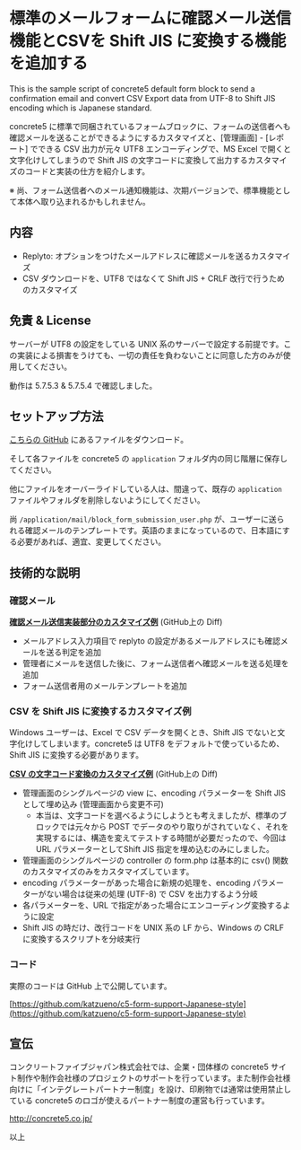 # 標準のメールフォームに確認メール送信機能とCSVを Shift JIS に変換する機能を追加する

This is the sample script of concrete5 default form block to send a confirmation email and convert CSV Export data from UTF-8 to Shift JIS encoding which is Japanese standard.

concrete5 に標準で同梱されているフォームブロックに、フォームの送信者へも確認メールを送ることができるようにするカスタマイズと、[管理画面] - [レポート] でできる CSV 出力が元々 UTF8 エンコーディングで、MS Excel で開くと文字化けしてしまうので Shift JIS の文字コードに変換して出力するカスタマイズのコードと実装の仕方を紹介します。

※ 尚、フォーム送信者へのメール通知機能は、次期バージョンで、標準機能として本体へ取り込まれるかもしれません。

## 内容

- Replyto: オプションをつけたメールアドレスに確認メールを送るカスタマイズ
- CSV ダウンロードを、UTF8 ではなくて Shift JIS + CRLF 改行で行うためのカスタマイズ

## 免責 & License

サーバーが UTF8 の設定をしている UNIX 系のサーバーで設定する前提です。この実装による損害をうけても、一切の責任を負わないことに同意した方のみが使用してください。

動作は 5.7.5.3 & 5.7.5.4 で確認しました。

## セットアップ方法

[こちらの GitHub](https://github.com/katzueno/c5-form-support-Japanese-style) にあるファイルをダウンロード。

そして各ファイルを concrete5 の `application` フォルダ内の同じ階層に保存してください。

他にファイルをオーバーライドしている人は、間違って、既存の `application` ファイルやフォルダを削除しないようにしてください。

尚 `/application/mail/block_form_submission_user.php` が、ユーザーに送られる確認メールのテンプレートです。英語のままになっているので、日本語にする必要があれば、適宜、変更してください。

## 技術的な説明

### 確認メール

**[確認メール送信実装部分のカスタマイズ例](https://github.com/katzueno/c5-form-support-Japanese-style/commit/3a6542ca656d6c21943d22a4568571e367050dd3)** (GitHub上の Diff)

- メールアドレス入力項目で replyto の設定があるメールアドレスにも確認メールを送る判定を追加
- 管理者にメールを送信した後に、フォーム送信者へ確認メールを送る処理を追加
- フォーム送信者用のメールテンプレートを追加

### CSV を Shift JIS に変換するカスタマイズ例

Windows ユーザーは、Excel で CSV データを開くとき、Shift JIS でないと文字化けしてしまいます。concrete5 は UTF8 をデフォルトで使っているため、Shift JIS に変換する必要があります。

**[CSV の文字コード変換のカスタマイズ例](https://github.com/katzueno/c5-form-support-Japanese-style/commit/8d47f884003925d5b3931dc781c9a6bc36ef6523)** (GitHub上の Diff)

- 管理画面のシングルページの view に、encoding パラメーターを Shift JIS として埋め込み (管理画面から変更不可)
    - 本当は、文字コードを選べるようにしようとも考えましたが、標準のブロックでは元々から POST でデータのやり取りがされていなく、それを実現するには、構造を変えてテストする時間が必要だったので、今回は URL パラメーターとしてShift JIS 指定を埋め込むのみにしました。
- 管理画面のシングルページの controller の form.php は基本的に csv() 関数のカスタマイズのみをカスタマイズしています。
- encoding パラメーターがあった場合に新規の処理を、encoding パラメーターがない場合は従来の処理 (UTF-8) で CSV を出力するよう分岐
- 各パラメーターを、URL で指定があった場合にエンコーディング変換するように設定
- Shift JIS の時だけ、改行コードを UNIX 系の LF から、Windows の CRLF に変換するスクリプトを分岐実行

### コード

実際のコードは GitHub 上で公開しています。

[https://github.com/katzueno/c5-form-support-Japanese-style](https://github.com/katzueno/c5-form-support-Japanese-style)

## 宣伝

コンクリートファイブジャパン株式会社では、企業・団体様の concrete5 サイト制作や制作会社様のプロジェクトのサポートを行っています。また制作会社様向けに「インテグレートパートナー制度」を設け、印刷物では通常は使用禁止している concrete5 のロゴが使えるパートナー制度の運営も行っています。

http://concrete5.co.jp/

以上